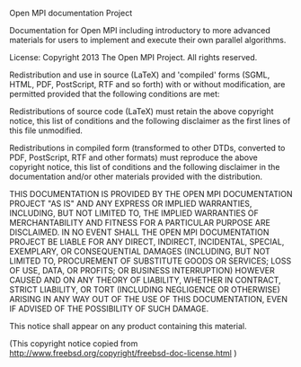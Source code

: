 
Open MPI documentation Project 

Documentation for Open MPI including introductory to more advanced
materials for users to implement and execute their own parallel algorithms. 

License:
Copyright 2013 The Open MPI Project. All rights reserved.

Redistribution and use in source (LaTeX) and 'compiled' forms
(SGML, HTML, PDF, PostScript, RTF and so forth) with or without
modification, are permitted provided that the following conditions are
met:

Redistributions of source code (LaTeX) must retain the above copyright
notice, this list of conditions and the following disclaimer as the
first lines of this file unmodified.

Redistributions in compiled form (transformed to other DTDs, converted
to PDF, PostScript, RTF and other formats) must reproduce the above
copyright notice, this list of conditions and the following disclaimer
in the documentation and/or other materials provided with the
distribution.

THIS DOCUMENTATION IS PROVIDED BY THE OPEN MPI DOCUMENTATION PROJECT
"AS IS" AND ANY EXPRESS OR IMPLIED WARRANTIES, INCLUDING, BUT NOT
LIMITED TO, THE IMPLIED WARRANTIES OF MERCHANTABILITY AND FITNESS FOR
A PARTICULAR PURPOSE ARE DISCLAIMED. IN NO EVENT SHALL THE OPEN MPI
DOCUMENTATION PROJECT BE LIABLE FOR ANY DIRECT, INDIRECT, INCIDENTAL,
SPECIAL, EXEMPLARY, OR CONSEQUENTIAL DAMAGES (INCLUDING, BUT NOT
LIMITED TO, PROCUREMENT OF SUBSTITUTE GOODS OR SERVICES; LOSS OF USE,
DATA, OR PROFITS; OR BUSINESS INTERRUPTION) HOWEVER CAUSED AND ON ANY
THEORY OF LIABILITY, WHETHER IN CONTRACT, STRICT LIABILITY, OR TORT
(INCLUDING NEGLIGENCE OR OTHERWISE) ARISING IN ANY WAY OUT OF THE USE
OF THIS DOCUMENTATION, EVEN IF ADVISED OF THE POSSIBILITY OF SUCH
DAMAGE.


This notice shall appear on any product containing this material.

(This copyright notice copied from http://www.freebsd.org/copyright/freebsd-doc-license.html )

